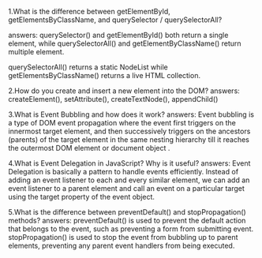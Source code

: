 1.What is the difference between getElementById, getElementsByClassName, and querySelector / querySelectorAll?

answers:
querySelector() and getElementById() both return a single element, while querySelectorAll() and getElementByClassName() return multiple element.

querySelectorAll() returns a static NodeList while getElementsByClassName() returns a live HTML collection.

2.How do you create and insert a new element into the DOM?
answers:
createElement(), setAttribute(), createTextNode(), appendChild()

3.What is Event Bubbling and how does it work?
answers:
Event bubbling is a type of DOM event propagation where the event first triggers on the innermost target element, and then successively triggers on the ancestors (parents) of the target element in the same nesting hierarchy till it reaches the outermost DOM element or document object .

4.What is Event Delegation in JavaScript? Why is it useful?
answers:
Event Delegation is basically a pattern to handle events efficiently. Instead of adding an event listener to each and every similar element, we can add an event listener to a parent element and call an event on a particular target using the target property of the event object.

5.What is the difference between preventDefault() and stopPropagation() methods?
answers:
preventDefault() is used to prevent the default action that belongs to the event, such as preventing a form from submitting event. 
stopPropagation() is used to stop the event from bubbling up to parent elements, preventing any parent event handlers from being executed.